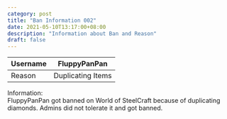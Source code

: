 ```yaml
---
category: post
title: "Ban Information 002"
date: 2021-05-10T13:17:00+08:00
description: "Information about Ban and Reason"
draft: false
---
```

|Username|FluppyPanPan|
|-|-|
|Reason|Duplicating Items|

Information:  
 FluppyPanPan got banned on World of SteelCraft because of duplicating diamonds. Admins did not tolerate it and got banned.